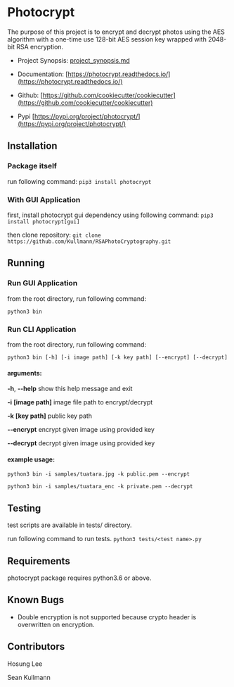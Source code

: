 # Photocrypt
The purpose of this project is to encrypt and decrypt photos using the AES algorithm with a one-time use 128-bit AES session key wrapped with 2048-bit RSA encryption. 

* Project Synopsis: [project_synopsis.md](project_synopsis.md)

* Documentation: [https://photocrypt.readthedocs.io/](https://photocrypt.readthedocs.io/)
* Github: [https://github.com/cookiecutter/cookiecutter](https://github.com/cookiecutter/cookiecutter)
* Pypi [https://pypi.org/project/photocrypt/](https://pypi.org/project/photocrypt/)

## Installation

### Package itself

run following command:
```pip3 install photocrypt```

### With GUI Application

first, install photocrypt gui dependency using following command:
```pip3 install photocrypt[gui]```

then clone repository:
```git clone https://github.com/Kullmann/RSAPhotoCryptography.git```

## Running

### Run GUI Application

from the root directory, run following command:

```python3 bin```

### Run CLI Application

from the root directory, run following command:

```python3 bin [-h] [-i image path] [-k key path] [--encrypt] [--decrypt]```

#### arguments:

  **-h**, **--help**            show this help message and exit

  **-i** **[image path]**  image file path to encrypt/decrypt

  **-k** **[key path]**       public key path    

  **--encrypt**                 encrypt given image using provided key

  **--decrypt**                 decrypt given image using provided key

#### example usage:

```python3 bin -i samples/tuatara.jpg -k public.pem --encrypt```

```python3 bin -i samples/tuatara_enc -k private.pem --decrypt```

## Testing

test scripts are available in tests/ directory.

run following command to run tests.
```python3 tests/<test name>.py```

## Requirements

photocrypt package requires python3.6 or above.

## Known Bugs

- Double encryption is not supported because crypto header is overwritten on encryption.

## Contributors

Hosung Lee

Sean Kullmann
